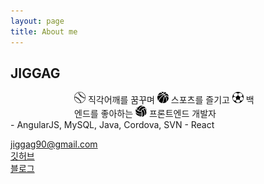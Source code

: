 ```yaml
---
layout: page
title: About me
---
```



## JIGGAG
<div style="width:300px;margin:auto;">
<img width="18" height="18" src="/img/baseball.png" /> 직각어깨를 꿈꾸며  
<img width="18" height="18" src="/img/basketball.png" /> 스포츠를 즐기고  
<img width="18" height="18" src="/img/football.png" /> 백엔드를 좋아하는  
<img width="18" height="18" src="/img/volleyball.png" /> 프론트엔드 개발자  
</div>  
- AngularJS, MySQL, Java, Cordova, SVN  
- React

  
jiggag90@gmail.com  
[깃허브](https://github.com/jiggag)  
[블로그](https://jiggag.github.io)  
